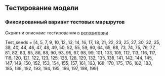## Тестирование модели

### Фиксированный вариант тестовых маршрутов

Скрипт и описнаие тестирования в [репозитории](https://github.com/gilmoright/RL_robotSim)

Test_seeds = [4, 5, 7, 9, 10, 12, 13, 14, 16, 17, 18, 21, 22, 23, 25, 27, 30, 32, 35, 38, 40, 44, 46, 47, 48, 49,
                 50, 52, 55, 59, 60, 64, 65, 68, 73, 74, 75, 76, 77, 81, 82, 83, 85, 86, 88, 90, 93, 95, 97, 98, 99,
                 101, 103, 105, 112, 113, 116, 117, 118, 120, 121, 122, 123, 125, 126, 128, 129, 132, 135,
                 138, 141, 142, 144, 145, 147, 149, 150, 152, 153, 154, 155, 157, 161, 163, 168, 170, 175,
                 176, 182, 183, 185, 188, 192, 193, 194, 195, 196, 197, 198, 199]
